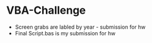 # VBA-Challenge
- Screen grabs are labled by year - submission for hw
- Final Script.bas is my submission for hw

